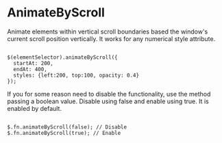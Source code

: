 AnimateByScroll
===============

Animate elements within vertical scroll boundaries based the window's current scroll position vertically. 
It works for any numerical style attribute. 


```JS

$(elementSelector).animateByScroll({
  startAt: 200,
  endAt: 400,
  styles: {left:200, top:100, opacity: 0.4}
});
```

If you for some reason need to disable the functionality, use the method passing a boolean value.
Disable using false and enable using true. It is enabled by default. 

```JS

$.fn.animateByScroll(false); // Disable
$.fn.animateByScroll(true); // Enable

```
